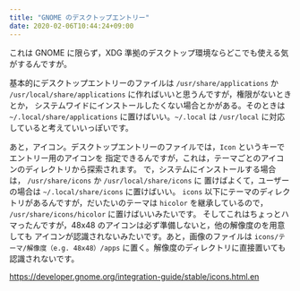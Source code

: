 ```yaml
---
title: "GNOME のデスクトップエントリー"
date: 2020-02-06T10:44:24+09:00
---
```


これは GNOME に限らず，XDG 準拠のデスクトップ環境ならどこでも使える気がするんですが。

基本的にデスクトップエントリーのファイルは `/usr/share/applications` か
`/usr/local/share/applications` に作ればいいと思うんですが，権限がないときとか，
システムワイドにインストールしたくない場合とかがある。そのときは `~/.local/share/applications`
に置けばいい。`~/.local` は `/usr/local` に対応していると考えていいっぽいです。

あと，アイコン。デスクトップエントリーのファイルでは，`Icon` というキーでエントリー用のアイコンを
指定できるんですが，これは，テーマごとのアイコンのディレクトリから探索されます。
で，システムにインストールする場合は， `/usr/share/icons` か `/usr/local/share/icons` に
置けばよくて，ユーザーの場合は `~/.local/share/icons` に置けばいい。
`icons` 以下にテーマのディレクトリがあるんですが，だいたいのテーマは `hicolor` を継承しているので，
`/usr/share/icons/hicolor` に置けばいいみたいです。
そしてこれはちょっとハマったんですが，48x48 のアイコンは必ず準備しないと，他の解像度のを用意しても
アイコンが認識されないみたいです。あと，画像のファイルは `icons/テーマ/解像度（e.g. 48x48）/apps`
に置く。解像度のディレクトリに直接置いても認識されないです。

https://developer.gnome.org/integration-guide/stable/icons.html.en

